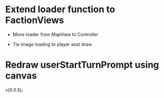 Extend loader function to FactionViews
======================================
* Move loader from MapView to Controller

* Tie image loading to player seat draw


Redraw userStartTurnPrompt using canvas
=======================================
v(0.0.5);
